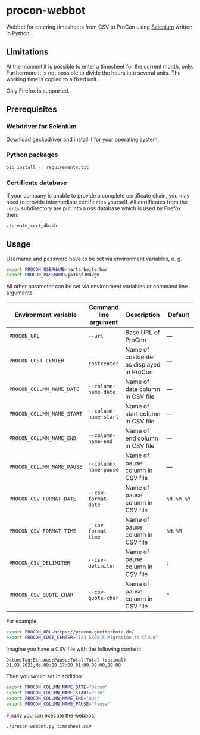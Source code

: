 # procon-webbot

Webbot for entering timesheets from CSV to ProCon using [Selenium](https://www.selenium.dev/) written in Python.

## Limitations

At the moment it is possible to enter a timesheet for the current month, only. Furthermore it is not possible to divide the hours into several units. The working time is copied to a fixed unit.

Only Firefox is supported.

## Prerequisites

### Webdriver for Selenium

Download [geckodriver](https://github.com/mozilla/geckodriver/releases) and install it for your operating system.

### Python packages

```bash
pip install -r requirements.txt
```

### Certificate database

If your company is unable to provide a complete certificate chain, you may need to provide intermediate certificates yourself. All certificates from the `certs` subdirectory are put into a nss database which is used by Firefox then:

```bash
./create_cert_db.sh
```

## Usage

Username and password have to be set via environment variables, e. g.

```bash
export PROCON_USERNAME=hartarbeiterhar
export PROCON_PASSWORD=ja3kqfJRd2gW
```

All other parameter can be set via environment variables or command line arguments:

| Environment variable       | Command line argument | Description                               | Default    |
| -------------------------- | --------------------- | ----------------------------------------- | ---------- |
| `PROCON_URL`               | `--url`               | Base URL of ProCon                        | &mdash;    |
| `PROCON_COST_CENTER`       | `--costcenter`        | Name of costcenter as displayed in ProCon | &mdash;    |
| `PROCON_COLUMN_NAME_DATE`  | `--column-name-date`  | Name of date column in CSV file           | &mdash;    |
| `PROCON_COLUMN_NAME_START` | `--column-name-start` | Name of start column in CSV file          | &mdash;    |
| `PROCON_COLUMN_NAME_END`   | `--column-name-end`   | Name of end column in CSV file            | &mdash;    |
| `PROCON_COLUMN_NAME_PAUSE` | `--column-name-pause` | Name of pause column in CSV file          | &mdash;    |
| `PROCON_CSV_FORMAT_DATE`   | `--csv-format-date`   | Name of pause column in CSV file          | `%d.%m.%Y` |
| `PROCON_CSV_FORMAT_TIME`   | `--csv-format-time`   | Name of pause column in CSV file          | `%H:%M`    |
| `PROCON_CSV_DELIMITER`     | `--csv-delimiter`     | Name of pause column in CSV file          | `;`        |
| `PROCON_CSV_QUOTE_CHAR`    | `--csv-quote-char`    | Name of pause column in CSV file          | `"`        |

For example:

```bash
export PROCON_URL=https://procon.goetterbote.de/
export PROCON_COST_CENTER="123 SK0815 Migration to Cloud"
```

Imagine you have a CSV file with the following content:

```
Datum;Tag;Ein;Aus;Pause;Total;Total (dezimal)
01.03.2021;Mo;08:00;17:00;01:00;08:00;08.00
```

Then you would set in addition:

```bash
export PROCON_COLUMN_NAME_DATE="Datum"
export PROCON_COLUMN_NAME_START="Ein"
export PROCON_COLUMN_NAME_END="Aus"
export PROCON_COLUMN_NAME_PAUSE="Pause"
```

Finally you can execute the webbot:

```bash
./procon-webbot.py timesheet.csv
```
